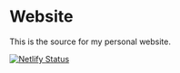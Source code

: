 # Website

This is the source for my personal website.

[![Netlify Status](https://api.netlify.com/api/v1/badges/f0b110d2-b94a-4b38-9c64-378da75a6f88/deploy-status)](https://app.netlify.com/sites/bardelli/deploys)
